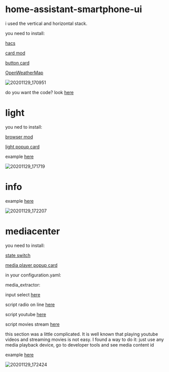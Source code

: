 # home-assistant-smartphone-ui

i used the vertical and horizontal stack.

you need to install:

[hacs](https://github.com/hacs/integration)

[card mod](https://github.com/thomasloven/lovelace-card-mod)


[button card](https://github.com/custom-cards/button-card)

[OpenWeatherMap](https://www.home-assistant.io/integrations/openweathermap)


![20201129_170951](https://user-images.githubusercontent.com/68069659/100547255-0234cd80-3266-11eb-833a-3b52c8393b4d.gif)

do you want the code? look [here](https://github.com/william89731/home-assistant-smartphone-ui/blob/main/button%20card.txt)




# light

you ned to install:

[browser mod](https://github.com/thomasloven/hass-browser_mod)

[light popup card](https://github.com/DBuit/light-popup-card)

example [here](https://github.com/william89731/home-assistant-smartphone-ui/blob/main/light.txt)

![20201129_171719](https://user-images.githubusercontent.com/68069659/100547627-18438d80-3268-11eb-8e90-b736f2837fd9.gif)


# info

example [here](https://github.com/william89731/home-assistant-smartphone-ui/blob/main/rpi.txt)

![20201129_172207](https://user-images.githubusercontent.com/68069659/100547899-905e8300-3269-11eb-90bf-1e8d6f6be2dd.gif)

# mediacenter

you need to install:

[state switch](https://github.com/thomasloven/lovelace-state-switch)

[media player popup card](https://github.com/DBuit/media_player-popup-card)

in your configuration.yaml:

media_extractor:


input select [here](https://github.com/william89731/home-assistant-smartphone-ui/blob/main/input.txt)

script radio on line [here](https://github.com/william89731/home-assistant-smartphone-ui/blob/main/radio.txt)

script youtube [here](https://github.com/william89731/home-assistant-smartphone-ui/blob/main/youtube.txt)

script movies stream [here](https://github.com/william89731/home-assistant-smartphone-ui/blob/main/movies.txt)

this section was a little complicated. It is well known that playing youtube videos and streaming movies is not easy. I found a way to do it: just use any media playback device, go to developer tools and see media content id

example [here](https://github.com/william89731/home-assistant-smartphone-ui/blob/main/mediacenter.txt)

![20201129_172424](https://user-images.githubusercontent.com/68069659/100547987-111d7f00-326a-11eb-9349-749463623965.gif)








